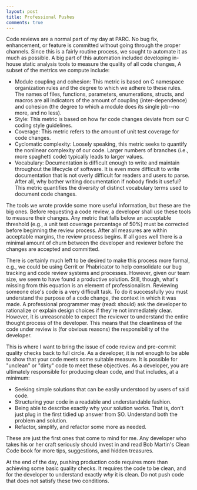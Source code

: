 ```yaml
---
layout: post
title: Professional Pushes
comments: true
---
```


Code reviews are a normal part of my day at PARC. No bug fix, enhancement, or feature is committed without
going through the proper channels. Since this is a fairly routine process, we sought to automate it
as much as possible. A big part of this automation included developing in-house static analysis tools
to measure the quality of all code changes, A subset of the metrics we compute include:

- Module coupling and cohesion: This metric is based on C namespace organization rules and the
degree to which we adhere to these rules. The names of files, functions, parameters, enumerations,
structs, and macros are all indicators of the amount of coupling (inter-dependence) and cohesion
(the degree to which a module does its single job--no more, and no less).
- Style: This metric is based on how far code changes deviate from our C coding style guidelines.
- Coverage: This metric refers to the amount of unit test coverage for code changes.
- Cyclomatic complexity: Loosely speaking, this metric seeks to quantify the nonlinear complexity
of our code. Larger numbers of branches (i.e., more spaghetti code) typically leads to larger
values.
- Vocabulary: Documentation is difficult enough to write and maintain throughout the lifecycle
of software. It is even more difficult to write documentation that is not overly difficult
for readers and users to parse. After all, why bother writing documentation if nobody finds
it useful? This metric quantifies the diversity of distinct vocabulary terms used to document
code changes.

The tools we wrote provide some more useful information, but these are the big ones. Before
requesting a code review, a developer shall use these tools to measure their changes. Any
metric that falls below an acceptable threshold (e.g., a unit test coverage percentage of
50%) must be corrected before beginning the review process. After all measures are within
acceptable margins, the review process begins. If all goes well there is a minimal amount of
churn between the developer and reviewer before the changes are accepted and committed.

There is certainly much left to be desired to make this process more formal, e.g., we could
be using Gerrit or Phabricator to help consolidate our bug tracking and code review systems
and processes. However, given our team size, we seem to have found a productive solution.
Still, though, what's missing from this equation is an element of professionalism. Reviewing
someone else's code is a very difficult task. To do it successfully you must understand
the purpose of a code change, the context in which it was made. A professional programmer may
(read: should) ask the developer to rationalize or explain design choices if they're not immediately
clear. However, it is unreasonable to expect the reviewer to understand the entire thought
process of the developer. This means that the cleanliness of the code under review is (for
obvious reasons) the responsibility of the developer.

This is where I want to bring the issue of code review and pre-commit quality checks back
to full circle. As a developer, it is not enough to be able to show that your code meets
some suitable measure. It is possible for "unclean" or "dirty" code to meet these objectives.
As a developer, you are ultimately responsible for producing clean code, and that includes,
at a minimum:

- Seeking simple solutions that can be easily understood by users of said code.
- Structuring your code in a readable and understandable fashion.
- Being able to describe exactly why your solution works. That is, don't just plug in
the first tidied up answer from SO. Understand both the problem and solution.
- Refactor, simplify, and refactor some more as needed.

These are just the first ones that come to mind for me. Any developer who takes his or her
craft seriously should invest in and read Bob Martin's Clean Code book for more tips,
suggestions, and hidden treasures.

At the end of the day, pushing production code requires more than achieving some basic quality
checks. It requires the code to be clean, and for the developer to understand exactly
*why* it is clean. Do not push code that does not satisfy these two conditions.
